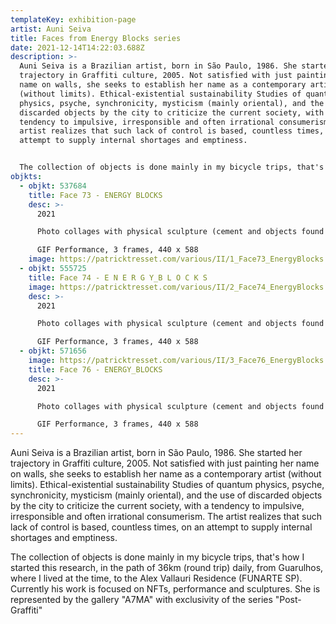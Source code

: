 ```yaml
---
templateKey: exhibition-page
artist: Auni Seiva
title: Faces from Energy Blocks series
date: 2021-12-14T14:22:03.688Z
description: >-
  Auni Seiva is a Brazilian artist, born in São Paulo, 1986. She started her
  trajectory in Graffiti culture, 2005. Not satisfied with just painting her
  name on walls, she seeks to establish her name as a contemporary artist
  (without limits). Ethical-existential sustainability Studies of quantum
  physics, psyche, synchronicity, mysticism (mainly oriental), and the use of
  discarded objects by the city to criticize the current society, with a
  tendency to impulsive, irresponsible and often irrational consumerism. The
  artist realizes that such lack of control is based, countless times, on an
  attempt to supply internal shortages and emptiness. 


  The collection of objects is done mainly in my bicycle trips, that's how I started this research, in the path of 36km (round trip) daily, from Guarulhos, where I lived at the time, to the Alex Vallauri Residence (FUNARTE SP). Currently her work is focused on NFTs, performance and sculptures. She is represented by the gallery "A7MA" with exclusivity of the series "Post-Graffiti"
objkts:
  - objkt: 537684
    title: Face 73 - ENERGY BLOCKS
    desc: >-
      2021

      Photo collages with physical sculpture (cement and objects found in the streets) 

      GIF Performance, 3 frames, 440 x 588
    image: https://patricktresset.com/various/II/1_Face73_EnergyBlocks.gif
  - objkt: 555725
    title: Face 74 - E N E R G Y_B L O C K S
    image: https://patricktresset.com/various/II/2_Face74_EnergyBlocks.gif
    desc: >-
      2021

      Photo collages with physical sculpture (cement and objects found in the streets) 

      GIF Performance, 3 frames, 440 x 588
  - objkt: 571656
    image: https://patricktresset.com/various/II/3_Face76_EnergyBlocks.gif
    title: Face 76 - ENERGY_BLOCKS
    desc: >-
      2021

      Photo collages with physical sculpture (cement and objects found in the streets) 

      GIF Performance, 3 frames, 440 x 588
---
```

Auni Seiva is a Brazilian artist, born in São Paulo, 1986. She started her trajectory in Graffiti culture, 2005. Not satisfied with just painting her name on walls, she seeks to establish her name as a contemporary artist (without limits). Ethical-existential sustainability Studies of quantum physics, psyche, synchronicity, mysticism (mainly oriental), and the use of discarded objects by the city to criticize the current society, with a tendency to impulsive, irresponsible and often irrational consumerism. The artist realizes that such lack of control is based, countless times, on an attempt to supply internal shortages and emptiness. 

The collection of objects is done mainly in my bicycle trips, that's how I started this research, in the path of 36km (round trip) daily, from Guarulhos, where I lived at the time, to the Alex Vallauri Residence (FUNARTE SP). Currently his work is focused on NFTs, performance and sculptures. She is represented by the gallery "A7MA" with exclusivity of the series "Post-Graffiti"